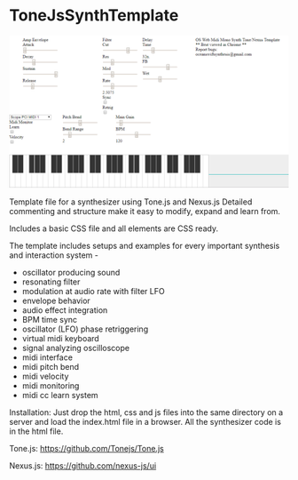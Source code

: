 # ToneJsSynthTemplate

<img src="https://github.com/OceanSwift/ToneJsSynthTemplate/blob/master/tone_template_screenshot.png">

Template file for a synthesizer using Tone.js and Nexus.js Detailed commenting and structure make it easy to modify, expand and learn from.

Includes a basic CSS file and all elements are CSS ready. 

The template includes setups and examples for every important synthesis and interaction system -
- oscillator producing sound
- resonating filter
- modulation at audio rate with filter LFO
- envelope behavior
- audio effect integration
- BPM time sync
- oscillator (LFO) phase retriggering
- virtual midi keyboard
- signal analyzing oscilloscope
- midi interface
- midi pitch bend
- midi velocity
- midi monitoring
- midi cc learn system

Installation:
Just drop the html, css and js files into the same directory on a server and load the index.html file in a browser. All the synthesizer code is in the html file.

Tone.js:
https://github.com/Tonejs/Tone.js

Nexus.js:
https://github.com/nexus-js/ui

